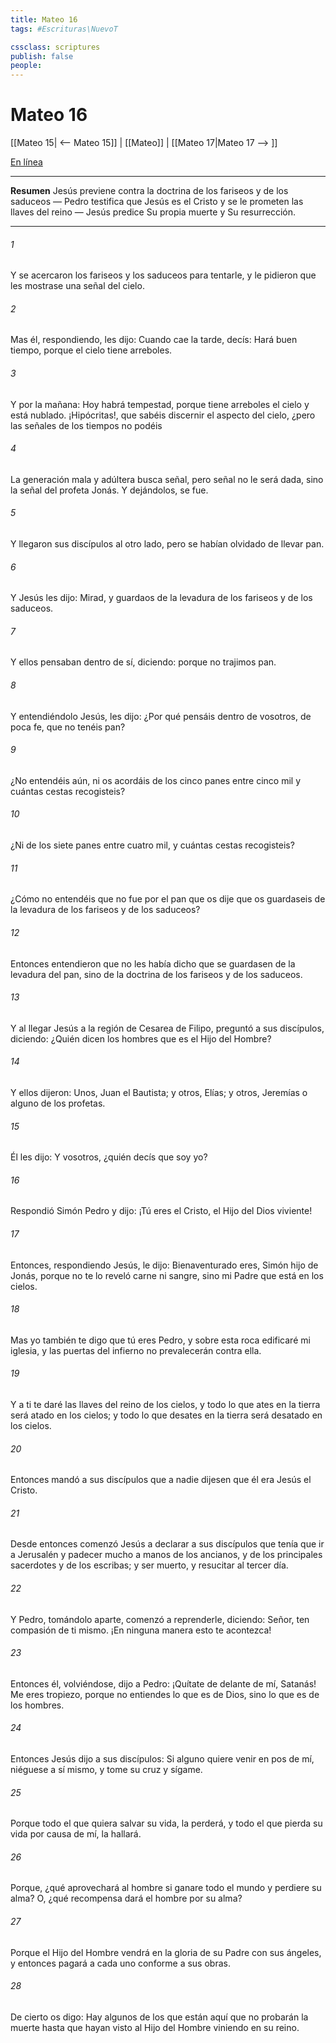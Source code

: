 ```yaml
---
title: Mateo 16
tags: #Escrituras\NuevoT

cssclass: scriptures
publish: false
people:
---
```


# Mateo 16
[[Mateo 15| <-- Mateo 15]] | [[Mateo]] | [[Mateo 17|Mateo 17 --> ]]

[En línea](https://churchofjesuschrist.org/study/scriptures/nt/matt/16?lang=spa)

---
__Resumen__
Jesús previene contra la doctrina de los fariseos y de los saduceos — Pedro testifica que Jesús es el Cristo y se le prometen las llaves del reino — Jesús predice Su propia muerte y Su resurrección.

---
###### 1 
Y se acercaron los fariseos y los saduceos para tentarle, y le pidieron que les mostrase una señal del cielo.

###### 2 
Mas él, respondiendo, les dijo: Cuando cae la tarde, decís: Hará buen tiempo, porque el cielo tiene arreboles.

###### 3 
Y por la mañana: Hoy habrá tempestad, porque tiene arreboles el cielo y está nublado. ¡Hipócritas!, que sabéis discernir el aspecto del cielo, ¿pero las señales de los tiempos no podéis 

###### 4 
La generación mala y adúltera busca señal, pero señal no le será dada, sino la señal del profeta Jonás. Y dejándolos, se fue.

###### 5 
Y llegaron sus discípulos al otro lado, pero se habían olvidado de llevar pan.

###### 6 
Y Jesús les dijo: Mirad, y guardaos de la levadura de los fariseos y de los saduceos.

###### 7 
Y ellos pensaban dentro de sí, diciendo:  porque no trajimos pan.

###### 8 
Y entendiéndolo Jesús, les dijo: ¿Por qué pensáis dentro de vosotros,  de poca fe, que no tenéis pan?

###### 9 
¿No entendéis aún, ni os acordáis de los cinco panes entre cinco mil  y cuántas cestas recogisteis?

###### 10 
¿Ni de los siete panes entre cuatro mil, y cuántas cestas recogisteis?

###### 11 
¿Cómo no entendéis que no fue por el pan que os dije que os guardaseis de la levadura de los fariseos y de los saduceos?

###### 12 
Entonces entendieron que no les había dicho que se guardasen de la levadura del pan, sino de la doctrina de los fariseos y de los saduceos.

###### 13 
Y al llegar Jesús a la región de Cesarea de Filipo, preguntó a sus discípulos, diciendo: ¿Quién dicen los hombres que es el Hijo del Hombre?

###### 14 
Y ellos dijeron: Unos, Juan el Bautista; y otros, Elías; y otros, Jeremías o alguno de los profetas.

###### 15 
Él les dijo: Y vosotros, ¿quién decís que soy yo?

###### 16 
Respondió Simón Pedro y dijo: ¡Tú eres el Cristo, el Hijo del Dios viviente!

###### 17 
Entonces, respondiendo Jesús, le dijo: Bienaventurado eres, Simón hijo de Jonás, porque no te lo reveló carne ni sangre, sino mi Padre que está en los cielos.

###### 18 
Mas yo también te digo que tú eres Pedro, y sobre esta roca edificaré mi iglesia, y las puertas del infierno no prevalecerán contra ella.

###### 19 
Y a ti te daré las llaves del reino de los cielos, y todo lo que ates en la tierra será atado en los cielos; y todo lo que desates en la tierra será desatado en los cielos.

###### 20 
Entonces mandó a sus discípulos que a nadie dijesen que él era Jesús el Cristo.

###### 21 
Desde entonces comenzó Jesús a declarar a sus discípulos que tenía que ir a Jerusalén y padecer mucho a manos de los ancianos, y de los principales sacerdotes y de los escribas; y ser muerto, y resucitar al tercer día.

###### 22 
Y Pedro, tomándolo aparte, comenzó a reprenderle, diciendo: Señor, ten compasión de ti mismo. ¡En ninguna manera esto te acontezca!

###### 23 
Entonces él, volviéndose, dijo a Pedro: ¡Quítate de delante de mí, Satanás! Me eres tropiezo, porque no entiendes lo que es de Dios, sino lo que es de los hombres.

###### 24 
Entonces Jesús dijo a sus discípulos: Si alguno quiere venir en pos de mí, niéguese a sí mismo, y tome su cruz y sígame.

###### 25 
Porque todo el que quiera salvar su vida, la perderá, y todo el que pierda su vida por causa de mí, la hallará.

###### 26 
Porque, ¿qué aprovechará al hombre si ganare todo el mundo y perdiere su alma? O, ¿qué recompensa dará el hombre por su alma?

###### 27 
Porque el Hijo del Hombre vendrá en la gloria de su Padre con sus ángeles, y entonces pagará a cada uno conforme a sus obras.

###### 28 
De cierto os digo: Hay algunos de los que están aquí que no probarán la muerte hasta que hayan visto al Hijo del Hombre viniendo en su reino.

